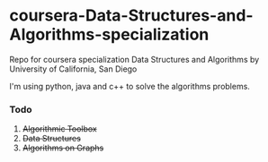# coursera-Data-Structures-and-Algorithms-specialization
Repo for coursera specialization Data Structures and Algorithms by University of California, San Diego

I'm using python, java and c++ to solve the algorithms problems.

### Todo

1. ~~Algorithmic Toolbox~~
2. ~~Data Structures~~
3. ~~Algorithms on Graphs~~
